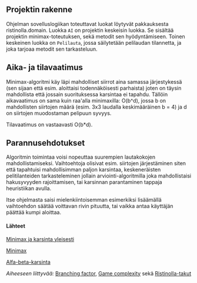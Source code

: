 ## Projektin rakenne

Ohjelman sovelluslogiikan toteuttavat luokat löytyvät pakkauksesta ristinolla.domain. Luokka `AI` on projektin keskeisin luokka. Se sisältää projektin minimax-toteutuksen, sekä metodit sen hyödyntämiseen. Toinen keskeinen luokka on `Pelilauta`, jossa säilytetään pelilaudan tilannetta, ja joka tarjoaa metodit sen tarkasteluun.

## Aika- ja tilavaatimus

Minimax-algoritmi käy läpi mahdolliset siirrot aina samassa järjestykessä (sen sijaan että esim. aloittaisi todennäköisesti parhaista) joten on täysin mahdollista että jossain suorituksessa karsintaa ei tapahdu. Tällöin aikavaatimus on sama kuin raa'alla minimaxilla: O(b^d), jossa b on mahdollisten siirtojen määrä (esim. 3x3 laudalla keskimääräinen b = 4) ja d on siirtojen muodostaman pelipuun syvyys.

Tilavaatimus on vastaavasti O(b*d).

## Parannusehdotukset

Algoritmin toimintaa voisi nopeuttaa suurempien lautakokojen mahdollistamiseksi. Vaihtoehtoja olisivat esim. siirtojen järjestäminen siten että tapahtuisi mahdollisimman paljon karsintaa, keskeneräisten pelitilanteiden tarkasteleminen jollain arviointi-algoritmilla joka mahdollistaisi hakusyvyyden rajoittamisen, tai karsinnan parantaminen tappaja heuristiikan avulla. 

Itse ohjelmasta saisi mielenkiintoisemman esimerkiksi lisäämällä vaihtoehdon säätää voittavan rivin pituutta, tai vaikka antaa käyttäjän päättää kumpi aloittaa.

#### Lähteet

[Minimax ja karsinta yleisesti](http://www.cs.umd.edu/~hajiagha/474GT15/Lecture12122013.pdf)

[Minimax](https://en.wikipedia.org/wiki/Minimax)

[Alfa-beta-karsinta](https://en.wikipedia.org/wiki/Alpha%E2%80%93beta_pruning)

*Aiheeseen liittyvää:* [Branching factor](https://en.wikipedia.org/wiki/Branching_factor), [Game complexity](https://en.wikipedia.org/wiki/Game_complexity) sekä [Ristinolla-takut](https://en.wikipedia.org/wiki/Tic-tac-toe#Strategy) 

